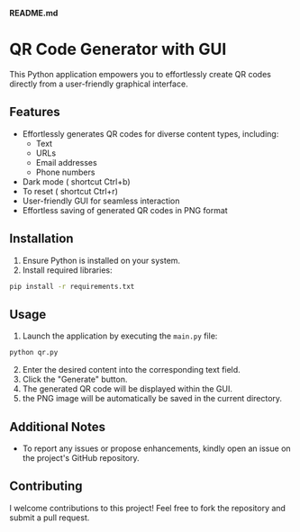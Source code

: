  **README.md**

# QR Code Generator with GUI

This Python application empowers you to effortlessly create QR codes directly from a user-friendly graphical interface.

## Features

- Effortlessly generates QR codes for diverse content types, including:
    - Text
    - URLs
    - Email addresses
    - Phone numbers
- Dark mode ( shortcut Ctrl+b)
- To reset ( shortcut Ctrl+r)
- User-friendly GUI for seamless interaction
- Effortless saving of generated QR codes in PNG format

## Installation

1. Ensure Python is installed on your system.
2. Install required libraries:

```bash
pip install -r requirements.txt
```

## Usage

1. Launch the application by executing the `main.py` file:

```bash
python qr.py
```

2. Enter the desired content into the corresponding text field.
4. Click the "Generate" button.
5. The generated QR code will be displayed within the GUI.
6. the PNG image will be automatically be saved in the current directory.

## Additional Notes

- To report any issues or propose enhancements, kindly open an issue on the project's GitHub repository.

## Contributing

I welcome contributions to this project! Feel free to fork the repository and submit a pull request.

